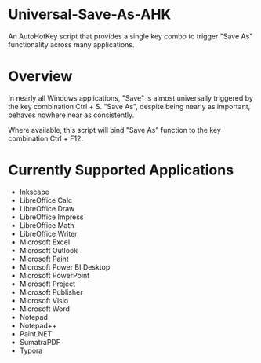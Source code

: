 # Universal-Save-As-AHK
An AutoHotKey script that provides a single key combo to trigger "Save As" functionality across many applications.

# Overview

In nearly all Windows applications, "Save" is almost universally triggered by the key combination Ctrl + S. "Save As", despite being nearly as important, behaves nowhere near as consistently.

Where available, this script will bind "Save As" function to the key combination Ctrl + F12.

# Currently Supported Applications
- Inkscape
- LibreOffice Calc
- LibreOffice Draw
- LibreOffice Impress
- LibreOffice Math
- LibreOffice Writer
- Microsoft Excel
- Microsoft Outlook
- Microsoft Paint
- Microsoft Power BI Desktop
- Microsoft PowerPoint
- Microsoft Project
- Microsoft Publisher
- Microsoft Visio
- Microsoft Word
- Notepad
- Notepad++
- Paint.NET
- SumatraPDF
- Typora
